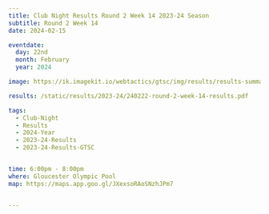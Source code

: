 ```yaml
---
title: Club Night Results Round 2 Week 14 2023-24 Season
subtitle: Round 2 Week 14
date: 2024-02-15

eventdate:
  day: 22nd
  month: February
  year: 2024

image: https://ik.imagekit.io/webtactics/gtsc/img/results/results-summary-14.jpg

results: /static/results/2023-24/240222-round-2-week-14-results.pdf

tags:
  - Club-Night
  - Results
  - 2024-Year
  - 2023-24-Results
  - 2023-24-Results-GTSC


time: 6:00pm - 8:00pm
where: Gloucester Olympic Pool
map: https://maps.app.goo.gl/JXexsoRAoSNzhJPm7


---
```





